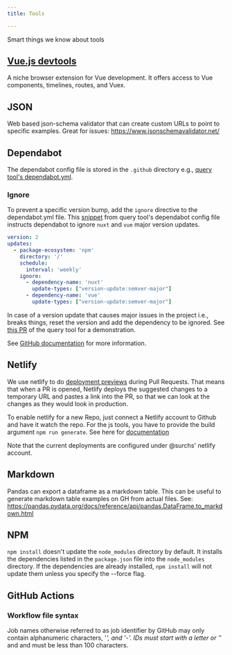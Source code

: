 ```yaml
---
title: Tools

---
```


Smart things we know about tools

## [Vue.js devtools](https://devtools.vuejs.org/)
A niche browser extension for Vue development. It offers access to Vue components, timelines, routes, and Vuex.

## JSON

Web based json-schema validator that can create custom URLs to point to specific examples.
Great for issues:
https://www.jsonschemavalidator.net/

## Dependabot

The dependabot config file is stored in the `.github` directory e.g., [query tool's dependabot.yml](https://github.com/neurobagel/query-tool/blob/main/.github/dependabot.yml).

### Ignore

To prevent a specific version bump, add the `ignore` directive to the dependabot.yml file. 
This [snippet](https://github.com/neurobagel/query-tool/blob/d659250626be9a1ae495c6c39061c388d6438442/.github/dependabot.yml#L19-L23) from query tool's dependabot config file instructs dependabot to ignore `nuxt` and `vue` major version updates.

```yaml
version: 2
updates:
  - package-ecosystem: 'npm'
    directory: '/'
    schedule:
      interval: 'weekly'
    ignore:
      - dependency-name: 'nuxt'
        update-types: ["version-update:semver-major"]
      - dependency-name: 'vue'
        update-types: ["version-update:semver-major"]
```

In case of a version update that causes major issues in the project i.e., breaks things, reset the version and add the dependency to be ignored. See [this PR](https://github.com/neurobagel/query-tool/pull/82) of the query tool for a demonstration.



See [GitHub documentation](https://docs.github.com/en/code-security/dependabot/dependabot-version-updates/configuration-options-for-the-dependabot.yml-file#ignore) for more information.

## Netlify

We use netlify to do [deployment previews](https://docs.netlify.com/site-deploys/deploy-previews/) 
during Pull Requests. 
That means that when a PR is opened, 
Netlify deploys the suggested changes to a temporary URL 
and pastes a link into the PR,
so that we can look at the changes as they would look in production.

To enable netlify for a new Repo, 
just connect a Netlify account to Github and have it watch the repo.
For the js tools, you have to provide the build argument `npm run generate`.
See here for [documentation](https://www.netlify.com/blog/2016/09/29/a-step-by-step-guide-deploying-on-netlify/)

Note that the current deployments are configured under @surchs' netlify account.


## Markdown

Pandas can export a dataframe as a markdown table. 
This can be useful to generate markdown table examples on GH from actual files.
See: https://pandas.pydata.org/docs/reference/api/pandas.DataFrame.to_markdown.html

## NPM

`npm install` doesn't update the `node_modules` directory by default. It installs the dependencies listed in the `package.json` file into the `node_modules` directory. If the dependencies are already installed, `npm install` will not update them unless you specify the --force flag.


## GitHub Actions

### Workflow file syntax
Job names otherwise referred to as job identifier by GitHub may only contain alphanumeric characters, '_', and '-'. IDs must start with a letter or '_' and and must be less than 100 characters.